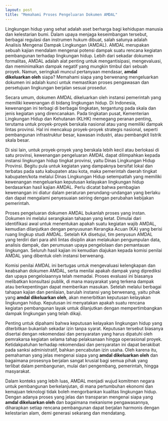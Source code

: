 ```yaml
---
layout: post
title: "Memahami Proses Pengeluaran Dokumen AMDAL"
---
```


Lingkungan hidup yang sehat adalah aset berharga bagi kehidupan manusia dan kelestarian bumi. Dalam upaya menjaga keseimbangan tersebut, berbagai regulasi dan instrumen hukum dibuat, salah satunya adalah Analisis Mengenai Dampak Lingkungan (AMDAL). AMDAL merupakan sebuah kajian mendalam mengenai potensi dampak suatu rencana kegiatan pembangunan terhadap lingkungan hidup. Lebih dari sekadar dokumen formalitas, AMDAL adalah alat penting untuk mengantisipasi, mengevaluasi, dan meminimalkan dampak negatif yang mungkin timbul dari sebuah proyek. Namun, seringkali muncul pertanyaan mendasar, **amdal dikeluarkan oleh** siapa? Memahami siapa yang berwenang mengeluarkan dokumen ini adalah kunci untuk memastikan proses pengawasan dan persetujuan lingkungan berjalan sesuai prosedur.

Secara umum, dokumen AMDAL dikeluarkan oleh instansi pemerintah yang memiliki kewenangan di bidang lingkungan hidup. Di Indonesia, kewenangan ini terbagi di berbagai tingkatan, tergantung pada skala dan jenis kegiatan yang direncanakan. Pada tingkatan pusat, Kementerian Lingkungan Hidup dan Kehutanan (KLHK) memegang peranan penting, terutama untuk proyek-proyek berskala nasional atau yang memiliki dampak lintas provinsi. Hal ini mencakup proyek-proyek strategis nasional, seperti pembangunan infrastruktur besar, kawasan industri, atau pembangkit listrik skala besar.

Di sisi lain, untuk proyek-proyek yang berskala lebih kecil atau berlokasi di satu provinsi, kewenangan pengeluaran AMDAL dapat dilimpahkan kepada instansi lingkungan hidup tingkat provinsi, yaitu Dinas Lingkungan Hidup Provinsi. Begitu pula untuk kegiatan yang dampaknya bersifat lokal dan terbatas pada satu kabupaten atau kota, maka pemerintah daerah tingkat kabupaten/kota melalui Dinas Lingkungan Hidup setempatlah yang memiliki kewenangan mengeluarkan keputusan kelayakan lingkungan hidup berdasarkan hasil kajian AMDAL. Perlu dicatat bahwa pembagian kewenangan ini diatur dalam peraturan perundang-undangan yang berlaku dan dapat mengalami penyesuaian seiring dengan perubahan kebijakan pemerintah.

Proses pengeluaran dokumen AMDAL bukanlah proses yang instan. Dokumen ini melalui serangkaian tahapan yang ketat. Dimulai dari identifikasi awal untuk menentukan apakah suatu kegiatan wajib AMDAL, kemudian dilanjutkan dengan penyusunan Kerangka Acuan (KA) yang berisi ruang lingkup studi AMDAL. Setelah KA disetujui, tim penyusun AMDAL yang terdiri dari para ahli lintas disiplin akan melakukan pengumpulan data, analisis dampak, dan perumusan upaya pengelolaan dan pemantauan lingkungan. Seluruh hasil kajian ini kemudian diajukan kepada komisi penilai AMDAL yang dibentuk oleh instansi berwenang.

Komisi penilai AMDAL ini bertugas untuk mengevaluasi kelengkapan dan keabsahan dokumen AMDAL, serta menilai apakah dampak yang diprediksi dan upaya pengelolaannya telah memadai. Proses evaluasi ini biasanya melibatkan konsultasi publik, di mana masyarakat yang terkena dampak atau berkepentingan dapat memberikan masukan. Setelah melalui berbagai tahapan kajian dan penilaian, barulah instansi yang berwenang, yaitu pihak yang **amdal dikeluarkan oleh**, akan menerbitkan keputusan kelayakan lingkungan hidup. Keputusan ini menyatakan apakah suatu rencana kegiatan pembangunan layak untuk dilanjutkan dengan mempertimbangkan dampak lingkungan yang telah dikaji.

Penting untuk dipahami bahwa keputusan kelayakan lingkungan hidup yang diterbitkan bukanlah sekadar izin tanpa syarat. Keputusan tersebut biasanya disertai dengan rekomendasi dan persyaratan yang harus dipatuhi oleh pemrakarsa kegiatan selama tahap pelaksanaan hingga operasional proyek. Ketidakpatuhan terhadap rekomendasi dan persyaratan ini dapat berakibat pada sanksi administratif, bahkan pencabutan izin usaha. Oleh karena itu, pemahaman yang jelas mengenai siapa yang **amdal dikeluarkan oleh** dan bagaimana prosesnya berjalan sangat krusial bagi semua pihak yang terlibat dalam pembangunan, mulai dari pengembang, pemerintah, hingga masyarakat.

Dalam konteks yang lebih luas, AMDAL menjadi wujud komitmen negara untuk pembangunan berkelanjutan, di mana pertumbuhan ekonomi dan kemajuan teknologi tidak boleh mengorbankan kualitas lingkungan hidup. Dengan adanya proses yang jelas dan transparan mengenai siapa yang **amdal dikeluarkan oleh** dan bagaimana mekanisme pengawasannya, diharapkan setiap rencana pembangunan dapat berjalan harmonis dengan kelestarian alam, demi generasi sekarang dan mendatang.
